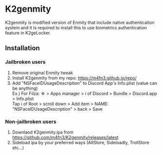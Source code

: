 # K2genmity
K2genmity is modified version of Enmity that include native authentication system and it is required to install this to use biometrics authentication feature in K2geLocker.

## Installation
### Jailbroken users
1. Remove original Enmity tweak
2. Install K2genmity from my repo: https://m4fn3.github.io/repo/
3. Add "NSFaceIDUsageDescription" to Discord App's Info.plist (value can be anything)<br>
   Ex.) For Filza: ☆ > Apps manager > i of Discord > Bundle > Discord.app > Info.plist<br>
   Tap i of Root > scroll down > Add item > NAME: "NSFaceIDUsageDescription" > back > Save

### Non-jailbroken users
1. Downlaod K2genmity.ipa from https://github.com/m4fn3/K2genmity/releases/latest
2. Sideload ipa by your preferred ways (AltStore, Sideloadly, TrollStore etc...)